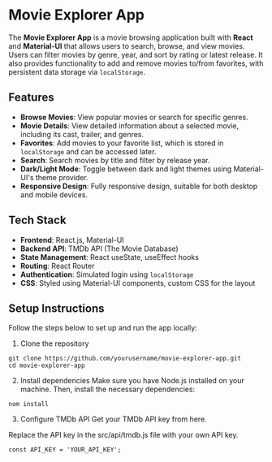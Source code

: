 # Movie Explorer App

The **Movie Explorer App** is a movie browsing application built with **React** and **Material-UI** that allows users to search, browse, and view movies. Users can filter movies by genre, year, and sort by rating or latest release. It also provides functionality to add and remove movies to/from favorites, with persistent data storage via `localStorage`.

## Features

- **Browse Movies**: View popular movies or search for specific genres.
- **Movie Details**: View detailed information about a selected movie, including its cast, trailer, and genres.
- **Favorites**: Add movies to your favorite list, which is stored in `localStorage` and can be accessed later.
- **Search**: Search movies by title and filter by release year.
- **Dark/Light Mode**: Toggle between dark and light themes using Material-UI's theme provider.
- **Responsive Design**: Fully responsive design, suitable for both desktop and mobile devices.

## Tech Stack

- **Frontend**: React.js, Material-UI
- **Backend API**: TMDb API (The Movie Database)
- **State Management**: React useState, useEffect hooks
- **Routing**: React Router
- **Authentication**: Simulated login using `localStorage`
- **CSS**: Styled using Material-UI components, custom CSS for the layout

## Setup Instructions

Follow the steps below to set up and run the app locally:

1. Clone the repository

```
git clone https://github.com/yourusername/movie-explorer-app.git
cd movie-explorer-app
```

2. Install dependencies
Make sure you have Node.js installed on your machine. Then, install the necessary dependencies:
```
nom install
```

3. Configure TMDb API
Get your TMDb API key from here.

Replace the API key in the src/api/tmdb.js file with your own API key.
```
const API_KEY = 'YOUR_API_KEY';
```
